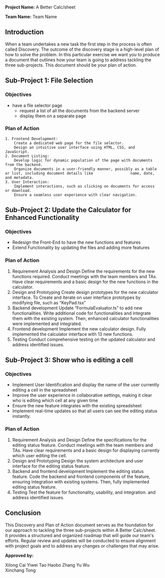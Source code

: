 **Project Name:** A Better Calc/sheet

**Team Name:** Team Name

## Introduction
When a team undertakes a new task the first step in the process is often called Discovery.  The outcome of the discovery stage is a high-level plan of how to solve the problem.  In this particular exercise we want you to produce a document that outlines how your team is going to address tackling the three sub-projects.  This document should be your plan of action. 

## Sub-Project 1: File Selection

### Objectives

- have a file selector page
    - request a list of all the documents from the backend server
    - display them on a separate page

### Plan of Action
    1. Frontend Development:
        Create a dedicated web page for the file selector.
        Design an intuitive user interface using HTML, CSS, and JavaScript.
    2. Document Listing:
        Develop logic for dynamic population of the page with documents from the backend.
        Organize documents in a user-friendly manner, possibly as a table or list, including document details like                 name, date, and metadata.
    3. User Interaction:
        Implement interactions, such as clicking on documents for access or download.
        Ensure a seamless user experience with clear navigation.

## Sub-Project 2: Update the Calculator for Enhanced Functionality
### Objectives
 
- Redesign the Front-End to have the new functions and features
- Extend Functionality by updating the files and adding more features
 
### Plan of Action
1. Requirement Analysis and Design
Define the requirements for the new functions required. Conduct meetings with the team members and TAs. Have clear requirements and a basic design for the new functions in the calculator.
2. Design and Prototyping
Create design prototypes for the new calculator interface. To Create and iterate on user interface prototypes by modifying file, such as “KeyPad.tsx”
3. Backend development
Update “FormulaEvaluator.ts” to add new functionalities. Write additional code for functionalities and integrate them with the existing system. Then, enhanced calculator functionalities were implemented and integrated.
4. Frontend development
Implement the new calculator design. Fully implemented the calculator interface with 13 new functions.
5. Testing
Conduct comprehensive testing on the updated calculator and address identified issues.
 
 
## Sub-Project 3: Show who is editing a cell
 
### Objectives
 
- Implement User Identification and display the name of the user currently editing a cell in the spreadsheet
- Improve the user experience in collaborative settings, making it clear who is editing which cell at any given time
- Ensure the new feature integrates with the existing spreadsheet
- Implement real-time updates so that all users can see the editing status instantly.
 
### Plan of Action
 
1. Requirement Analysis and Design
Define the specifications for the editing status feature. Conduct meetings with the team members and TAs. Have clear requirements and a basic design for displaying currently which user editing the cell.
2. Design and Prototyping
Design the system architecture and user interface for the editing status feature.
3. Backend and frontend development
Implement the editing status feature. Code the backend and frontend components of the feature, ensuring integration with existing systems. Then, fully implemented editing status feature.
4. Testing
Test the feature for functionality, usability, and integration. and address identified issues.
 
 
## Conclusion
 
This Discovery and Plan of Action document serves as the foundation for our approach to tackling the three sub-projects within A Better Calc/sheet. It provides a structured and organized roadmap that will guide our team's efforts. Regular review and updates will be conducted to ensure alignment with project goals and to address any changes or challenges that may arise.
 
**Approved by:**
 
Xilong Cai
Yiwei Tao
Haobo Zhang	
Yu Wu	
Xinchang Tong
